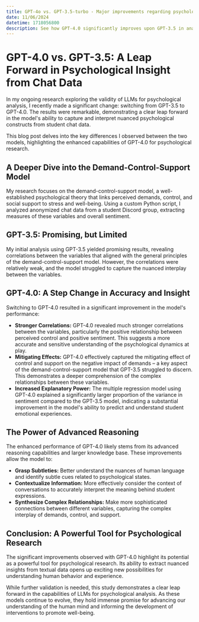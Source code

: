 ```yaml
---
title: GPT-4o vs. GPT-3.5-turbo - Major improvements regarding psychological analysis
date: 11/06/2024
datetime: 1718056800
description: See how GPT-4.0 significantly improves upon GPT-3.5 in analyzing student chat, revealing more nuanced insights into stress, control, and support in learning environments.
---
```


# GPT-4.0 vs. GPT-3.5: A Leap Forward in Psychological Insight from Chat Data

In my ongoing research exploring the validity of LLMs for psychological analysis, I recently made a significant change: switching from GPT-3.5 to GPT-4.0. The results were remarkable, demonstrating a clear leap forward in the model's ability to capture and interpret nuanced psychological constructs from student chat data.

This blog post delves into the key differences I observed between the two models, highlighting the enhanced capabilities of GPT-4.0 for psychological research.

## A Deeper Dive into the Demand-Control-Support Model

My research focuses on the demand-control-support model, a well-established psychological theory that links perceived demands, control, and social support to stress and well-being. Using a custom Python script, I analyzed anonymized chat data from a student Discord group, extracting measures of these variables and overall sentiment.

## GPT-3.5: Promising, but Limited

My initial analysis using GPT-3.5 yielded promising results, revealing correlations between the variables that aligned with the general principles of the demand-control-support model. However, the correlations were relatively weak, and the model struggled to capture the nuanced interplay between the variables.

## GPT-4.0: A Step Change in Accuracy and Insight

Switching to GPT-4.0 resulted in a significant improvement in the model's performance:

- **Stronger Correlations:** GPT-4.0 revealed much stronger correlations between the variables, particularly the positive relationship between perceived control and positive sentiment. This suggests a more accurate and sensitive understanding of the psychological dynamics at play.
- **Mitigating Effects:** GPT-4.0 effectively captured the mitigating effect of control and support on the negative impact of demands – a key aspect of the demand-control-support model that GPT-3.5 struggled to discern. This demonstrates a deeper comprehension of the complex relationships between these variables.
- **Increased Explanatory Power:** The multiple regression model using GPT-4.0 explained a significantly larger proportion of the variance in sentiment compared to the GPT-3.5 model, indicating a substantial improvement in the model's ability to predict and understand student emotional experiences.

## The Power of Advanced Reasoning

The enhanced performance of GPT-4.0 likely stems from its advanced reasoning capabilities and larger knowledge base. These improvements allow the model to:

- **Grasp Subtleties:** Better understand the nuances of human language and identify subtle cues related to psychological states.
- **Contextualize Information:** More effectively consider the context of conversations to accurately interpret the meaning behind student expressions.
- **Synthesize Complex Relationships:** Make more sophisticated connections between different variables, capturing the complex interplay of demands, control, and support.

## Conclusion: A Powerful Tool for Psychological Research

The significant improvements observed with GPT-4.0 highlight its potential as a powerful tool for psychological research. Its ability to extract nuanced insights from textual data opens up exciting new possibilities for understanding human behavior and experience.

While further validation is needed, this study demonstrates a clear leap forward in the capabilities of LLMs for psychological analysis. As these models continue to evolve, they hold immense promise for advancing our understanding of the human mind and informing the development of interventions to promote well-being.
